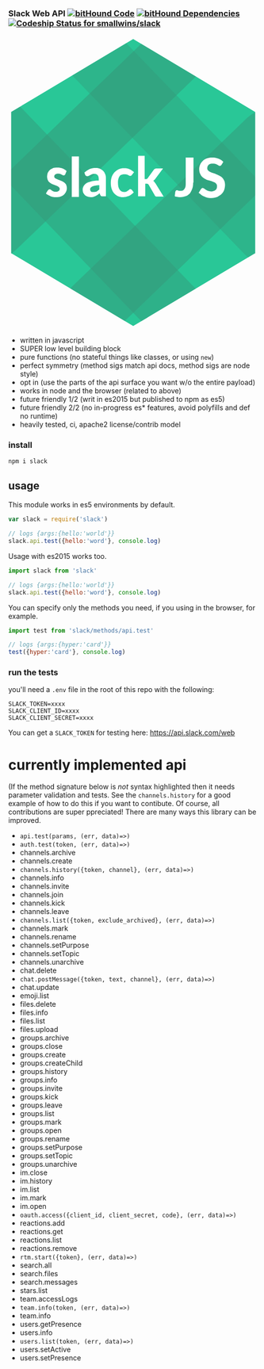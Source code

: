 ### Slack Web API [![bitHound Code](https://www.bithound.io/github/smallwins/slack/badges/code.svg)](https://www.bithound.io/github/smallwins/slack) [![bitHound Dependencies](https://www.bithound.io/github/smallwins/slack/badges/dependencies.svg)](https://www.bithound.io/github/smallwins/slack/master/dependencies/npm) [ ![Codeship Status for smallwins/slack](https://codeship.com/projects/3fd641e0-81f4-0133-c733-22940a7a47c6/status?branch=master)](https://codeship.com/projects/121411)


<svg id="Layer_1" xmlns="http://www.w3.org/2000/svg" viewBox="-262 346 87 102" enable-background="new -262 346 87 102"><style>.l-slackjs-0{fill:#29C797;} .l-slackjs-1{filter:url(#Adobe_OpacityMaskFilter);} .l-slackjs-2{fill:#FFFFFF;} .l-slackjs-3{mask:url(#mask-2);} .l-slackjs-4{opacity:0.4995;fill:#369679;enable-background:new ;} .l-slackjs-5{opacity:0.5;fill:#369679;enable-background:new ;} .l-slackjs-6{opacity:0.36;fill:#359679;enable-background:new ;} .l-slackjs-7{opacity:0.4485;fill:#369679;enable-background:new ;}</style><title>slack js</title><g id="Page-1"><g id="slack-js"><g id="Group-_x2B_-slack-JS"><g id="Group" transform="translate(1 1)"><g id="Mask"><path id="path-1_1_" class="l-slackjs-0" d="M-262 371.4h85v49.3h-85v-49.3zm42.5-25.4l42.5 25.4h-85l42.5-25.4zm-42.5 74.6h85l-42.5 25.4-42.5-25.4z"></path></g><defs><filter id="Adobe_OpacityMaskFilter" filterUnits="userSpaceOnUse" x="-278.6" y="338.2" width="116.8" height="116"><feColorMatrix values="1 0 0 0 0 0 1 0 0 0 0 0 1 0 0 0 0 0 1 0"></feColorMatrix></filter></defs><mask maskUnits="userSpaceOnUse" x="-278.6" y="338.2" width="116.8" height="116" id="mask-2"><g class="l-slackjs-1"><path id="path-1" class="l-slackjs-2" d="M-262 371.4h85v49.3h-85v-49.3zm42.5-25.4l42.5 25.4h-85l42.5-25.4zm-42.5 74.6h85l-42.5 25.4-42.5-25.4z"></path></g></mask><g class="l-slackjs-3"><path id="Fill-5" class="l-slackjs-4" d="M-165.076 389.045c4.244-4.073 4.356-10.915.284-15.16-4.073-4.243-10.915-4.355-15.16-.283l-64.703 62.378c-3.93 4.03-4.038 10.425-.323 14.62 3.937 4.423 10.91 4.805 15.154.732.18-.088 64.748-62.287 64.748-62.287"></path><path id="Fill-11" class="l-slackjs-5" d="M-196.027 357.522c4.244-4.072 4.356-10.914.284-15.158-4.073-4.244-10.915-4.357-15.16-.284l-64.703 62.377c-3.93 4.032-4.038 10.426-.323 14.622 3.938 4.42 10.91 4.802 15.155.73.314-.042 64.748-62.288 64.748-62.288"></path><path id="Fill-11_1_" class="l-slackjs-6" d="M-165.795 421.104c4.244-4.072 4.357-10.914.284-15.158l-62.38-64.704c-4.03-3.93-10.424-4.04-14.62-.323-4.422 3.935-4.803 10.91-.73 15.153.177.136 62.377 64.704 62.377 64.704 4.116 4.334 10.868 4.49 15.068.327z"></path><path id="Fill-5_1_" class="l-slackjs-7" d="M-211.56 449.544c4.074 4.244 10.915 4.357 15.16.284 4.243-4.073 4.356-10.914.283-15.16l-62.377-64.703c-4.03-3.93-10.426-4.038-14.622-.323-4.42 3.937-4.803 10.91-.73 15.154.087.18 62.287 64.748 62.287 64.748"></path></g></g><path id="slack-JS" class="l-slackjs-2" d="M-242.2 394.2c-.1.1-.1.2-.2.2s-.2.1-.3.1c-.1 0-.2 0-.4-.1-.1-.1-.3-.1-.4-.2-.2-.1-.3-.1-.5-.2s-.4-.1-.7-.1c-.4 0-.7.1-1 .3-.2.2-.3.4-.3.7 0 .2.1.4.2.5.1.1.3.2.5.3s.5.2.7.3c.3.1.5.2.8.3.3.1.6.2.8.4.3.1.5.3.7.5s.4.4.5.7c.1.3.2.6.2 1 0 .5-.1.9-.3 1.3s-.4.7-.7 1-.7.5-1.2.7c-.5.2-1 .2-1.7.2-.3 0-.6 0-1-.1-.3-.1-.6-.1-.9-.3-.3-.1-.6-.2-.8-.4-.3-.1-.5-.3-.7-.5l.6-1 .3-.3c.1-.1.2-.1.4-.1s.3 0 .4.1c.1.1.3.2.4.3.2.1.3.2.6.3.2.1.5.1.8.1.2 0 .5 0 .6-.1.2-.1.3-.1.4-.2s.2-.2.2-.3c.1-.1.1-.3.1-.4 0-.2-.1-.4-.2-.5-.1-.1-.3-.3-.5-.4-.2-.1-.5-.2-.7-.3-.3-.1-.6-.2-.8-.3-.3-.1-.6-.2-.8-.4-.3-.1-.5-.3-.7-.5-.2-.2-.4-.5-.5-.8-.1-.3-.2-.7-.2-1.1 0-.4.1-.8.2-1.2.2-.4.4-.7.7-1s.7-.5 1.1-.7 1-.2 1.6-.2c.7 0 1.3.1 1.8.3.5.2 1 .5 1.4.9l-.5 1.2zm4.8-6.4V402h-2.5v-14.1h2.5zm7.1 10.1c-.6 0-1.1.1-1.5.2-.4.1-.7.2-1 .3-.2.1-.4.3-.5.4-.1.2-.2.3-.2.5 0 .4.1.6.3.8.2.2.5.2.9.2s.8-.1 1.1-.2c.3-.2.6-.4.9-.7v-1.5zm-5.2-4.4c.6-.5 1.2-.9 1.8-1.2.7-.3 1.4-.4 2.2-.4.6 0 1.1.1 1.5.3.4.2.8.5 1.1.8s.5.7.7 1.2c.2.5.2 1 .2 1.5v6.1h-1.2c-.2 0-.4 0-.5-.1-.1-.1-.2-.2-.3-.4l-.2-.6c-.2.2-.5.4-.7.6-.2.2-.5.3-.7.4s-.5.2-.8.3c-.3.1-.6.1-.9.1-.4 0-.8-.1-1.1-.2-.3-.1-.6-.3-.9-.5-.2-.2-.4-.5-.6-.8-.1-.3-.2-.7-.2-1.2 0-.4.1-.7.3-1.1.2-.4.5-.7.9-1 .4-.3 1-.5 1.7-.7.7-.2 1.6-.3 2.7-.3v-.5c0-.6-.1-1.1-.4-1.4-.3-.3-.6-.4-1.1-.4-.3 0-.6 0-.9.1l-.6.3c-.2.1-.3.2-.5.3-.2.1-.3.1-.5.1s-.3 0-.4-.1l-.3-.3-.3-.9zm16.5.9c-.1.1-.1.2-.2.2s-.2.1-.3.1c-.1 0-.2 0-.4-.1-.1-.1-.2-.2-.4-.2-.1-.1-.3-.2-.5-.2-.2-.1-.5-.1-.8-.1-.4 0-.7.1-1 .2-.3.1-.5.3-.7.6-.2.3-.3.6-.4 1-.1.4-.1.8-.1 1.3 0 1 .2 1.8.6 2.3.4.5.9.8 1.6.8.2 0 .4 0 .6-.1.2 0 .3-.1.4-.2.1-.1.2-.1.3-.2s.2-.1.3-.2c.1-.1.2-.1.2-.2s.2-.1.3-.1c.2 0 .3.1.5.2l.7.9c-.3.3-.6.6-.9.8-.3.2-.6.4-.9.5-.3.1-.7.2-1 .3-.3 0-.7.1-1 .1-.6 0-1.1-.1-1.6-.3-.5-.2-1-.6-1.4-1-.4-.4-.7-1-.9-1.6-.2-.6-.3-1.3-.3-2.1 0-.7.1-1.4.3-2s.5-1.1.9-1.6c.4-.4.9-.8 1.5-1.1.6-.3 1.2-.4 2-.4.7 0 1.4.1 1.9.4.5.2 1 .6 1.5 1l-.8 1zm4.5-6.6v8h.4c.2 0 .3 0 .4-.1s.2-.1.3-.3l2.1-2.9c.1-.1.2-.3.4-.3s.3-.1.5-.1h2.3l-2.7 3.6c-.2.3-.5.5-.7.7.1.1.3.2.4.4s.2.3.3.4l2.9 4.7h-2.3c-.2 0-.4 0-.5-.1s-.3-.2-.3-.4l-2.1-3.6c-.1-.2-.2-.2-.3-.3-.1 0-.2-.1-.4-.1h-.5v4.4h-2.5v-14.1h2.3zm16.9 9.2c0 .8-.1 1.5-.3 2.1s-.5 1.2-.8 1.6c-.4.4-.8.8-1.4 1s-1.2.4-1.9.4c-.3 0-.7 0-1-.1-.3 0-.7-.1-1-.2 0-.3 0-.6.1-.8 0-.3 0-.6.1-.8 0-.2.1-.3.2-.4.1-.1.2-.1.4-.1.1 0 .2 0 .4.1s.4.1.6.1c.3 0 .6 0 .9-.1.2-.1.4-.2.6-.5s.3-.5.4-.8.1-.8.1-1.3v-8.9h2.7v8.7zm9.9-6.2c-.1.1-.2.3-.3.3-.1.1-.2.1-.3.1-.1 0-.3 0-.4-.1-.2-.1-.3-.2-.5-.3-.2-.1-.4-.2-.7-.3-.3-.1-.6-.1-.9-.1-.6 0-1.1.1-1.4.4-.3.3-.5.7-.5 1.2 0 .3.1.6.3.8.2.2.4.4.7.5s.6.3 1 .4c.4.1.7.2 1.1.4.4.1.7.3 1.1.5.4.2.7.4 1 .7s.5.6.7 1c.2.4.3.9.3 1.5s-.1 1.2-.3 1.8c-.2.5-.5 1-.9 1.4s-.9.7-1.5 1c-.6.2-1.2.4-2 .4-.4 0-.8 0-1.3-.1-.4-.1-.8-.2-1.2-.4-.4-.2-.8-.3-1.1-.6s-.6-.5-.9-.7l.8-1.3.3-.3c.1-.1.2-.1.3-.1.2 0 .3.1.5.2s.4.3.6.4.5.3.8.4c.3.1.7.2 1.1.2.6 0 1.1-.2 1.5-.5.4-.3.5-.8.5-1.4 0-.3-.1-.6-.3-.8s-.4-.4-.7-.5-.6-.3-1-.4c-.4-.1-.7-.2-1.1-.3-.4-.1-.7-.3-1.1-.5-.4-.2-.7-.4-1-.7s-.5-.7-.7-1.1c-.2-.4-.3-1-.3-1.6 0-.5.1-1 .3-1.5.2-.5.5-.9.9-1.3s.8-.7 1.4-.9c.6-.2 1.2-.3 1.9-.3.8 0 1.5.1 2.2.4s1.3.6 1.7 1.1l-.6 1z"></path></g></g></g></svg>



- written in javascript 
- SUPER low level building block
- pure functions (no stateful things like classes, or using `new`)
- perfect symmetry (method sigs match api docs, method sigs are node style)
- opt in (use the parts of the api surface you want w/o the entire payload)
- works in node and the browser (related to above)
- future friendly 1/2 (writ in es2015 but published to npm as es5)
- future friendly 2/2 (no in-progress es* features, avoid polyfills and def no runtime)
- heavily tested, ci, apache2 license/contrib model

### install

    npm i slack

## usage

This module works in es5 environments by default.

```javascript
var slack = require('slack')

// logs {args:{hello:'world'}}
slack.api.test({hello:'word'}, console.log)
```

Usage with es2015 works too.

```javascript
import slack from 'slack'

// logs {args:{hello:'world'}}
slack.api.test({hello:'word'}, console.log)
```

You can specify only the methods you need, if you using in the browser, for example.

```javascript
import test from 'slack/methods/api.test'

// logs {args:{hyper:'card'}}
test({hyper:'card'}, console.log)
```

### run the tests

you'll need a `.env` file in the root of this repo with the following:

```
SLACK_TOKEN=xxxx
SLACK_CLIENT_ID=xxxx
SLACK_CLIENT_SECRET=xxxx
```

You can get a `SLACK_TOKEN` for testing here: https://api.slack.com/web

# currently implemented api

(If the method signature below is *not* syntax highlighted then it needs parameter validation and tests. See the `channels.history` for a good example of how to do this if you want to contibute. Of course, all contributions are super ppreciated! There are many ways this library can be improved. 

- `api.test(params, (err, data)=>)`
- `auth.test(token, (err, data)=>)`
- channels.archive
- channels.create
- `channels.history({token, channel}, (err, data)=>)`
- channels.info
- channels.invite
- channels.join
- channels.kick
- channels.leave
- `channels.list({token, exclude_archived}, (err, data)=>)`
- channels.mark
- channels.rename
- channels.setPurpose
- channels.setTopic
- channels.unarchive
- chat.delete
- `chat.postMessage({token, text, channel}, (err, data)=>)`
- chat.update
- emoji.list
- files.delete
- files.info
- files.list
- files.upload
- groups.archive
- groups.close
- groups.create
- groups.createChild
- groups.history
- groups.info
- groups.invite
- groups.kick
- groups.leave
- groups.list
- groups.mark
- groups.open
- groups.rename
- groups.setPurpose
- groups.setTopic
- groups.unarchive
- im.close
- im.history
- im.list
- im.mark
- im.open
- `oauth.access({client_id, client_secret, code}, (err, data)=>)`
- reactions.add
- reactions.get
- reactions.list
- reactions.remove
- `rtm.start({token}, (err, data)=>)`
- search.all
- search.files
- search.messages
- stars.list
- team.accessLogs
- `team.info(token, (err, data)=>)`
- team.info
- users.getPresence
- users.info
- `users.list(token, (err, data)=>)`
- users.setActive
- users.setPresence

